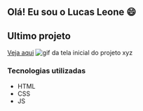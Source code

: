 ## Olá! Eu sou o Lucas Leone 😄

## Ultimo projeto 
 <a href="https://lcsleone.github.io/projeto-HTML/">Veja aqui</a>
 <img src="./tela.gif" alt="gif da tela inicial do projeto xyz">

### Tecnologias utilizadas
- HTML
- CSS
- JS
<!--
**LcsLeone/LcsLeone** is a ✨ _special_ ✨ repository because its `README.md` (this file) appears on your GitHub profile.

Here are some ideas to get you started:

- 🔭 I’m currently working on ...
- 🌱 I’m currently learning ...
- 👯 I’m looking to collaborate on ...
- 🤔 I’m looking for help with ...
- 💬 Ask me about ...
- 📫 How to reach me: ...
- 😄 Pronouns: ...
- ⚡ Fun fact: ...
-->
